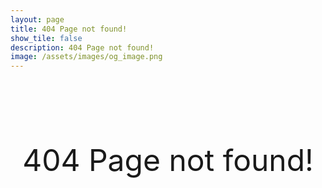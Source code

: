 ```yaml
---
layout: page
title: 404 Page not found!
show_tile: false
description: 404 Page not found!
image: /assets/images/og_image.png
---
```


<br><br><br><br><br>

<p align="Center"> <font size="48px">404 Page not found!</font> <p/>
